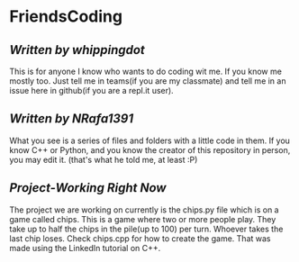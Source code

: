 # FriendsCoding
## *Written by whippingdot*
This is for anyone I know who wants to do coding wit me. If you know me mostly too. Just tell me in teams(if you are my classmate) and tell me in an issue here in github(if you are a repl.it user).

## *Written by NRafa1391*
What you see is a series of files and folders with a little code in them. If you know C++ or Python, and you know the creator of this repository in person, you may edit it. 
(that's what he told me, at least :P)

## *Project-Working Right Now*
The project we are working on currently is the chips.py file which is on a game called chips. This is a game where two or more people play. They take up to half the chips in the pile(up to 100) per turn. Whoever takes the last chip loses. Check chips.cpp for how to create the game. That was made using the LinkedIn tutorial on C++.
